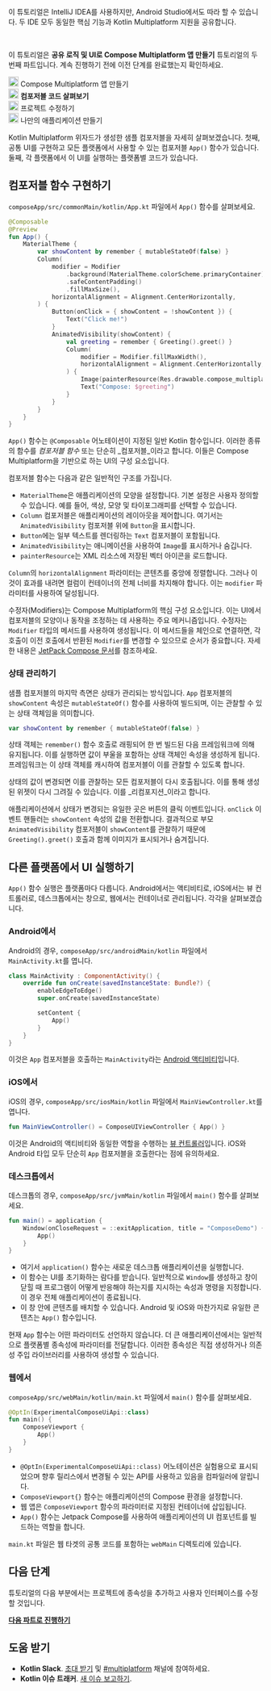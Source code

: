 [//]: # (title: 컴포저블 코드 살펴보기)

<secondary-label ref="IntelliJ IDEA"/>
<secondary-label ref="Android Studio"/>

<tldr>
    <p>이 튜토리얼은 IntelliJ IDEA를 사용하지만, Android Studio에서도 따라 할 수 있습니다. 두 IDE 모두 동일한 핵심 기능과 Kotlin Multiplatform 지원을 공유합니다.</p>
    <br/>
    <p>이 튜토리얼은 <strong>공유 로직 및 UI로 Compose Multiplatform 앱 만들기</strong> 튜토리얼의 두 번째 파트입니다. 계속 진행하기 전에 이전 단계를 완료했는지 확인하세요.</p>
    <p><img src="icon-1-done.svg" width="20" alt="First step"/> <Links href="/kmp/compose-multiplatform-create-first-app" summary="This tutorial uses IntelliJ IDEA, but you can also follow it in Android Studio – both IDEs share the same core functionality and Kotlin Multiplatform support. This is the first part of the Create a Compose Multiplatform app with shared logic and UI tutorial. Create your Compose Multiplatform app Explore composable code Modify the project Create your own application">Compose Multiplatform 앱 만들기</Links><br/>
      <img src="icon-2.svg" width="20" alt="Second step"/> <strong>컴포저블 코드 살펴보기</strong><br/>
      <img src="icon-3-todo.svg" width="20" alt="Third step"/> 프로젝트 수정하기<br/>      
      <img src="icon-4-todo.svg" width="20" alt="Fourth step"/> 나만의 애플리케이션 만들기<br/>
    </p>
</tldr>

Kotlin Multiplatform 위자드가 생성한 샘플 컴포저블을 자세히 살펴보겠습니다. 첫째, 공통 UI를 구현하고 모든 플랫폼에서 사용할 수 있는 컴포저블 `App()` 함수가 있습니다. 둘째, 각 플랫폼에서 이 UI를 실행하는 플랫폼별 코드가 있습니다.

## 컴포저블 함수 구현하기

`composeApp/src/commonMain/kotlin/App.kt` 파일에서 `App()` 함수를 살펴보세요.

```kotlin
@Composable
@Preview
fun App() {
    MaterialTheme {
        var showContent by remember { mutableStateOf(false) }
        Column(
            modifier = Modifier
                .background(MaterialTheme.colorScheme.primaryContainer)
                .safeContentPadding()
                .fillMaxSize(),
            horizontalAlignment = Alignment.CenterHorizontally,
        ) {
            Button(onClick = { showContent = !showContent }) {
                Text("Click me!")
            }
            AnimatedVisibility(showContent) {
                val greeting = remember { Greeting().greet() }
                Column(
                    modifier = Modifier.fillMaxWidth(),
                    horizontalAlignment = Alignment.CenterHorizontally,
                ) {
                    Image(painterResource(Res.drawable.compose_multiplatform), null)
                    Text("Compose: $greeting")
                }
            }
        }
    }
}
```

`App()` 함수는 `@Composable` 어노테이션이 지정된 일반 Kotlin 함수입니다. 이러한 종류의 함수를 _컴포저블 함수_ 또는 단순히 _컴포저블_이라고 합니다. 이들은 Compose Multiplatform을 기반으로 하는 UI의 구성 요소입니다.

컴포저블 함수는 다음과 같은 일반적인 구조를 가집니다.

*   `MaterialTheme`은 애플리케이션의 모양을 설정합니다. 기본 설정은 사용자 정의할 수 있습니다. 예를 들어, 색상, 모양 및 타이포그래피를 선택할 수 있습니다.
*   `Column` 컴포저블은 애플리케이션의 레이아웃을 제어합니다. 여기서는 `AnimatedVisibility` 컴포저블 위에 `Button`을 표시합니다.
*   `Button`에는 일부 텍스트를 렌더링하는 `Text` 컴포저블이 포함됩니다.
*   `AnimatedVisibility`는 애니메이션을 사용하여 `Image`를 표시하거나 숨깁니다.
*   `painterResource`는 XML 리소스에 저장된 벡터 아이콘을 로드합니다.

`Column`의 `horizontalAlignment` 파라미터는 콘텐츠를 중앙에 정렬합니다. 그러나 이것이 효과를 내려면 컬럼이 컨테이너의 전체 너비를 차지해야 합니다. 이는 `modifier` 파라미터를 사용하여 달성됩니다.

수정자(Modifiers)는 Compose Multiplatform의 핵심 구성 요소입니다. 이는 UI에서 컴포저블의 모양이나 동작을 조정하는 데 사용하는 주요 메커니즘입니다. 수정자는 `Modifier` 타입의 메서드를 사용하여 생성됩니다. 이 메서드들을 체인으로 연결하면, 각 호출이 이전 호출에서 반환된 `Modifier`를 변경할 수 있으므로 순서가 중요합니다.
자세한 내용은 [JetPack Compose 문서](https://developer.android.com/jetpack/compose/modifiers)를 참조하세요.

### 상태 관리하기

샘플 컴포저블의 마지막 측면은 상태가 관리되는 방식입니다. `App` 컴포저블의 `showContent` 속성은 `mutableStateOf()` 함수를 사용하여 빌드되며, 이는 관찰할 수 있는 상태 객체임을 의미합니다.

```kotlin
var showContent by remember { mutableStateOf(false) }
```

상태 객체는 `remember()` 함수 호출로 래핑되어 한 번 빌드된 다음 프레임워크에 의해 유지됩니다. 이를 실행하면 값이 부울을 포함하는 상태 객체인 속성을 생성하게 됩니다. 프레임워크는 이 상태 객체를 캐시하여 컴포저블이 이를 관찰할 수 있도록 합니다.

상태의 값이 변경되면 이를 관찰하는 모든 컴포저블이 다시 호출됩니다. 이를 통해 생성된 위젯이 다시 그려질 수 있습니다. 이를 _리컴포지션_이라고 합니다.

애플리케이션에서 상태가 변경되는 유일한 곳은 버튼의 클릭 이벤트입니다. `onClick` 이벤트 핸들러는 `showContent` 속성의 값을 전환합니다. 결과적으로 부모 `AnimatedVisibility` 컴포저블이 `showContent`를 관찰하기 때문에 `Greeting().greet()` 호출과 함께 이미지가 표시되거나 숨겨집니다.

## 다른 플랫폼에서 UI 실행하기

`App()` 함수 실행은 플랫폼마다 다릅니다. Android에서는 액티비티로, iOS에서는 뷰 컨트롤러로, 데스크톱에서는 창으로, 웹에서는 컨테이너로 관리됩니다. 각각을 살펴보겠습니다.

### Android에서

Android의 경우, `composeApp/src/androidMain/kotlin` 파일에서 `MainActivity.kt`를 엽니다.

```kotlin
class MainActivity : ComponentActivity() {
    override fun onCreate(savedInstanceState: Bundle?) {
        enableEdgeToEdge()
        super.onCreate(savedInstanceState)

        setContent {
            App()
        }
    }
}
```

이것은 `App` 컴포저블을 호출하는 `MainActivity`라는 [Android 액티비티](https://developer.android.com/guide/components/activities/intro-activities)입니다.

### iOS에서

iOS의 경우, `composeApp/src/iosMain/kotlin` 파일에서 `MainViewController.kt`를 엽니다.

```kotlin
fun MainViewController() = ComposeUIViewController { App() }
```

이것은 Android의 액티비티와 동일한 역할을 수행하는 [뷰 컨트롤러](https://developer.apple.com/documentation/uikit/view_controllers)입니다. iOS와 Android 타입 모두 단순히 `App` 컴포저블을 호출한다는 점에 유의하세요.

### 데스크톱에서

데스크톱의 경우, `composeApp/src/jvmMain/kotlin` 파일에서 `main()` 함수를 살펴보세요.

```kotlin
fun main() = application {
    Window(onCloseRequest = ::exitApplication, title = "ComposeDemo") {
        App()
    }
}
```

*   여기서 `application()` 함수는 새로운 데스크톱 애플리케이션을 실행합니다.
*   이 함수는 UI를 초기화하는 람다를 받습니다. 일반적으로 `Window`를 생성하고 창이 닫힐 때 프로그램이 어떻게 반응해야 하는지를 지시하는 속성과 명령을 지정합니다. 이 경우 전체 애플리케이션이 종료됩니다.
*   이 창 안에 콘텐츠를 배치할 수 있습니다. Android 및 iOS와 마찬가지로 유일한 콘텐츠는 `App()` 함수입니다.

현재 `App` 함수는 어떤 파라미터도 선언하지 않습니다. 더 큰 애플리케이션에서는 일반적으로 플랫폼별 종속성에 파라미터를 전달합니다. 이러한 종속성은 직접 생성하거나 의존성 주입 라이브러리를 사용하여 생성할 수 있습니다.

### 웹에서

`composeApp/src/webMain/kotlin/main.kt` 파일에서 `main()` 함수를 살펴보세요.

```kotlin
@OptIn(ExperimentalComposeUiApi::class)
fun main() {
    ComposeViewport {
        App()
    }
}
```

*   `@OptIn(ExperimentalComposeUiApi::class)` 어노테이션은 실험용으로 표시되었으며 향후 릴리스에서 변경될 수 있는 API를 사용하고 있음을 컴파일러에 알립니다.
*   `ComposeViewport{}` 함수는 애플리케이션의 Compose 환경을 설정합니다.
*   웹 앱은 `ComposeViewport` 함수의 파라미터로 지정된 컨테이너에 삽입됩니다.
*   `App()` 함수는 Jetpack Compose를 사용하여 애플리케이션의 UI 컴포넌트를 빌드하는 역할을 합니다.

`main.kt` 파일은 웹 타겟의 공통 코드를 포함하는 `webMain` 디렉토리에 있습니다.

## 다음 단계

튜토리얼의 다음 부분에서는 프로젝트에 종속성을 추가하고 사용자 인터페이스를 수정할 것입니다.

**[다음 파트로 진행하기](compose-multiplatform-modify-project.md)**

## 도움 받기

*   **Kotlin Slack**. [초대 받기](https://surveys.jetbrains.com/s3/kotlin-slack-sign-up) 및 [#multiplatform](https://kotlinlang.slack.com/archives/C3PQML5NU) 채널에 참여하세요.
*   **Kotlin 이슈 트래커**. [새 이슈 보고하기](https://youtrack.jetbrains.com/newIssue?project=KT).